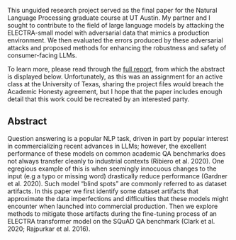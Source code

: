 This unguided research project served as the final paper for the Natural Language Processing graduate course at UT Austin. My partner and I sought to contribute to the field of large language models by attacking the ELECTRA-small model with adversarial data that mimics a production environment. We then evaluated the errors produced by these adversarial attacks and proposed methods for enhancing the robustness and safety of consumer-facing LLMs. 

To learn more, please read through the [full report](./NLP%20Final%20Paper.pdf), from which the abstract is displayed below. Unfortunately, as this was an assignment for an active class at the University of Texas, sharing the project files would breach the Academic Honesty agreement, but I hope that the paper includes enough detail that this work could be recreated by an interested party. 

## Abstract

Question answering is a popular NLP task, driven in part by popular interest in commercializing recent advances in LLMs; however, the excellent performance of these models on common academic QA benchmarks does not always transfer cleanly to industrial contexts (Ribiero et al. 2020). One egregious example of this is when seemingly innocuous changes to the input (e.g a typo or missing word) drastically reduce performance (Gardner et al. 2020). Such model “blind spots” are commonly referred to as dataset artifacts. In this paper we first identify some dataset artifacts that approximate the data imperfections and difficulties that these models might encounter when launched into commercial production. Then we explore methods to mitigate those artifacts during the fine-tuning process of an ELECTRA transformer model on the SQuAD QA benchmark (Clark et al. 2020; Rajpurkar et al. 2016).